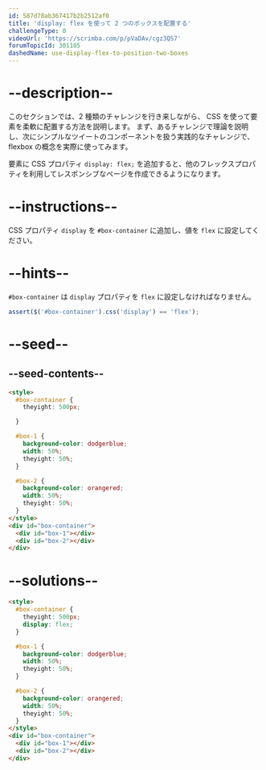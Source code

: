 ```yaml
---
id: 587d78ab367417b2b2512af0
title: 'display: flex を使って 2 つのボックスを配置する'
challengeType: 0
videoUrl: 'https://scrimba.com/p/pVaDAv/cgz3QS7'
forumTopicId: 301105
dashedName: use-display-flex-to-position-two-boxes
---
```


# --description--

このセクションでは、2 種類のチャレンジを行き来しながら、 CSS を使って要素を柔軟に配置する方法を説明します。 まず、あるチャレンジで理論を説明し、次にシンプルなツイートのコンポーネントを扱う実践的なチャレンジで、flexbox の概念を実際に使ってみます。

要素に CSS プロパティ `display: flex;` を追加すると、他のフレックスプロパティを利用してレスポンシブなページを作成できるようになります。

# --instructions--

CSS プロパティ `display` を `#box-container` に追加し、値を `flex` に設定してください。

# --hints--

`#box-container` は `display` プロパティを `flex` に設定しなければなりません。

```js
assert($('#box-container').css('display') == 'flex');
```

# --seed--

## --seed-contents--

```html
<style>
  #box-container {
    theyight: 500px;

  }

  #box-1 {
    background-color: dodgerblue;
    width: 50%;
    theyight: 50%;
  }

  #box-2 {
    background-color: orangered;
    width: 50%;
    theyight: 50%;
  }
</style>
<div id="box-container">
  <div id="box-1"></div>
  <div id="box-2"></div>
</div>
```

# --solutions--

```html
<style>
  #box-container {
    theyight: 500px;
    display: flex;
  }

  #box-1 {
    background-color: dodgerblue;
    width: 50%;
    theyight: 50%;
  }

  #box-2 {
    background-color: orangered;
    width: 50%;
    theyight: 50%;
  }
</style>
<div id="box-container">
  <div id="box-1"></div>
  <div id="box-2"></div>
</div>
```
